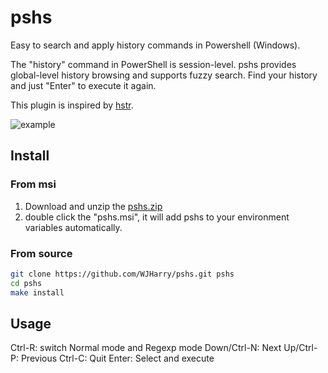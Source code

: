 # pshs
Easy to search and apply history commands in Powershell (Windows).

The "history" command in PowerShell is session-level. pshs provides global-level history browsing and supports fuzzy search. Find your history and just "Enter" to execute it again.

This plugin is inspired by [hstr](https://github.com/dvorka/hstr).

![example](https://github.com/WJHarry/pshs/blob/b28d75314f7cbc184ca6e573e9d6f1b489c201cf/example.gif)


## Install
### From msi
1. Download and unzip the [pshs.zip](https://github.com/WJHarry/pshs/releases/latest)
2. double click the "pshs.msi", it will add pshs to your environment variables automatically.

### From source
```bash
git clone https://github.com/WJHarry/pshs.git pshs
cd pshs
make install
```

## Usage
Ctrl-R: switch Normal mode and Regexp mode
Down/Ctrl-N: Next
Up/Ctrl-P: Previous
Ctrl-C: Quit
Enter: Select and execute
